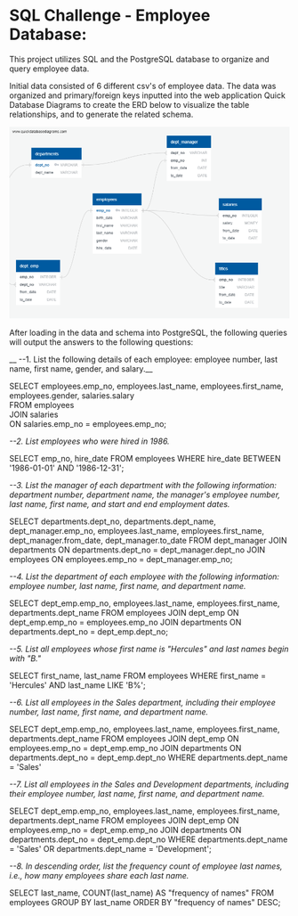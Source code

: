 # SQL Challenge - Employee Database: 

This project utilizes SQL and the PostgreSQL database to organize and query employee data.

Initial data consisted of 6 different csv's of employee data.  The data was organized and primary/foreign keys inputted into the web application Quick Database Diagrams to create the ERD below to visualize the table relationships, and to generate the related schema.

![](images/QuickDBD-ERD.png)

After loading in the data and schema into PostgreSQL, the following queries will output the answers to the following questions:

__ --1. List the following details of each employee: employee number, last name, first name, gender, and salary.__   

  SELECT employees.emp_no, employees.last_name, employees.first_name, employees.gender, salaries.salary  
  FROM employees  
  JOIN salaries  
  ON salaries.emp_no = employees.emp_no;


_--2. List employees who were hired in 1986._   

SELECT emp_no, hire_date 
FROM employees 
WHERE hire_date BETWEEN '1986-01-01' AND '1986-12-31';


_--3. List the manager of each department with the following information: department number, department name, the manager's employee number, last name, first name, and start and end employment dates._  

SELECT departments.dept_no, departments.dept_name, dept_manager.emp_no, employees.last_name, employees.first_name, dept_manager.from_date, dept_manager.to_date
FROM dept_manager 
JOIN departments
ON departments.dept_no = dept_manager.dept_no
JOIN employees
ON employees.emp_no = dept_manager.emp_no;


_--4. List the department of each employee with the following information: employee number, last name, first name, and department name._  

SELECT dept_emp.emp_no, employees.last_name, employees.first_name, departments.dept_name
FROM employees
JOIN dept_emp
ON dept_emp.emp_no = employees.emp_no
JOIN departments
ON departments.dept_no = dept_emp.dept_no;


_--5. List all employees whose first name is "Hercules" and last names begin with "B."_  

SELECT first_name, last_name
FROM employees
WHERE first_name = 'Hercules'
AND last_name LIKE 'B%';


_--6. List all employees in the Sales department, including their employee number, last name, first name, and department name._  

SELECT dept_emp.emp_no, employees.last_name, employees.first_name, departments.dept_name
FROM employees
JOIN dept_emp
ON employees.emp_no = dept_emp.emp_no
JOIN departments
ON departments.dept_no = dept_emp.dept_no
WHERE departments.dept_name = 'Sales'


_--7. List all employees in the Sales and Development departments, including their employee number, last name, first name, and department name._  

SELECT dept_emp.emp_no, employees.last_name, employees.first_name, departments.dept_name
FROM employees
JOIN dept_emp
ON employees.emp_no = dept_emp.emp_no
JOIN departments
ON departments.dept_no = dept_emp.dept_no
WHERE departments.dept_name = 'Sales' 
OR departments.dept_name = 'Development';


_--8. In descending order, list the frequency count of employee last names, i.e., how many employees share each last name._  

SELECT last_name, COUNT(last_name) AS "frequency of names"
FROM employees
GROUP BY last_name
ORDER BY "frequency of names" DESC;
